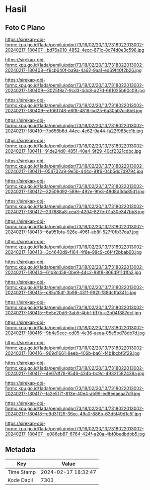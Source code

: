 # Hasil

## Foto C Plano

https://sirekap-obj-formc.kpu.go.id/1ada/pemilu/pdpr/73/18/02/20/13/7318022013002-20240217-180407--bd76a010-4852-4ecc-871c-8c74d0e3c598.jpg

https://sirekap-obj-formc.kpu.go.id/1ada/pemilu/pdpr/73/18/02/20/13/7318022013002-20240217-180408--f9cb640f-ba9a-4a62-9aa1-ed69f40f2b26.jpg

https://sirekap-obj-formc.kpu.go.id/1ada/pemilu/pdpr/73/18/02/20/13/7318022013002-20240217-180409--3025f8a7-9cd3-4dc8-a27d-661025b60c09.jpg

https://sirekap-obj-formc.kpu.go.id/1ada/pemilu/pdpr/73/18/02/20/13/7318022013002-20240217-180409--ef06f748-e6f8-4818-bd25-6a30a07cc8b6.jpg

https://sirekap-obj-formc.kpu.go.id/1ada/pemilu/pdpr/73/18/02/20/13/7318022013002-20240217-180410--7b656b6d-44ce-4e62-9a44-fa22f985ec1b.jpg

https://sirekap-obj-formc.kpu.go.id/1ada/pemilu/pdpr/73/18/02/20/13/7318022013002-20240217-180411--91de24d0-4851-40e4-9f29-40cf2321cdbc.jpg

https://sirekap-obj-formc.kpu.go.id/1ada/pemilu/pdpr/73/18/02/20/13/7318022013002-20240217-180411--054732a9-9e5b-444d-91f6-04b5dc7d9794.jpg

https://sirekap-obj-formc.kpu.go.id/1ada/pemilu/pdpr/73/18/02/20/13/7318022013002-20240217-180412--32509d92-589e-492e-9fe3-48d8d3da85d1.jpg

https://sirekap-obj-formc.kpu.go.id/1ada/pemilu/pdpr/73/18/02/20/13/7318022013002-20240217-180412--237888a8-cea3-4204-827e-01a30e347bb8.jpg

https://sirekap-obj-formc.kpu.go.id/1ada/pemilu/pdpr/73/18/02/20/13/7318022013002-20240217-180413--6a951bfa-926e-4961-ab8f-527f0fb37da7.jpg

https://sirekap-obj-formc.kpu.go.id/1ada/pemilu/pdpr/73/18/02/20/13/7318022013002-20240217-180413--3c4640d9-f164-4f8e-98c9-c6f4f2bbab60.jpg

https://sirekap-obj-formc.kpu.go.id/1ada/pemilu/pdpr/73/18/02/20/13/7318022013002-20240217-180414--61b8cd58-0be9-44c3-88f8-866d911d1fa3.jpg

https://sirekap-obj-formc.kpu.go.id/1ada/pemilu/pdpr/73/18/02/20/13/7318022013002-20240217-180415--c85c154f-3b98-431f-992f-f88dcffa341c.jpg

https://sirekap-obj-formc.kpu.go.id/1ada/pemilu/pdpr/73/18/02/20/13/7318022013002-20240217-180415--9e5e20d6-3ab5-4bbf-b17b-c2b04f387dcf.jpg

https://sirekap-obj-formc.kpu.go.id/1ada/pemilu/pdpr/73/18/02/20/13/7318022013002-20240217-180416--9b4e9ecc-cd05-4e36-aeaa-05e5bd78db7d.jpg

https://sirekap-obj-formc.kpu.go.id/1ada/pemilu/pdpr/73/18/02/20/13/7318022013002-20240217-180416--969d1661-8eeb-406b-ba61-f4b1bcbf6f29.jpg

https://sirekap-obj-formc.kpu.go.id/1ada/pemilu/pdpr/73/18/02/20/13/7318022013002-20240217-180417--4e67df79-9546-434b-bc9d-49321582439a.jpg

https://sirekap-obj-formc.kpu.go.id/1ada/pemilu/pdpr/73/18/02/20/13/7318022013002-20240217-180417--fa2e5171-813e-40e4-ab99-ed8eeaeaa7c9.jpg

https://sirekap-obj-formc.kpu.go.id/1ada/pemilu/pdpr/73/18/02/20/13/7318022013002-20240217-180418--e9d31129-36ec-49a0-886b-63d5f49d1c5f.jpg

https://sirekap-obj-formc.kpu.go.id/1ada/pemilu/pdpr/73/18/02/20/13/7318022013002-20240217-180407--e086eb87-6764-424f-a20a-4bf0bedbdbb5.jpg


## Metadata

| Key        | Value               |
| ---------- | ------------------- |
| Time Stamp | 2024-02-17 18:32:47 |
| Kode Dapil | 7303                |



